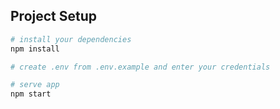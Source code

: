 
## Project Setup
``` bash
# install your dependencies
npm install

# create .env from .env.example and enter your credentials

# serve app
npm start
```
